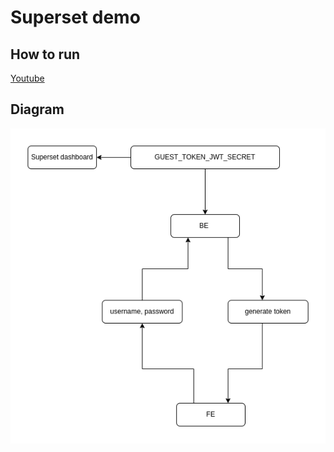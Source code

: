 # Superset demo


## How to run
[Youtube](https://youtu.be/gdqD6Laowt4)

## Diagram
![Diagrams](https://raw.githubusercontent.com/min-awm/superset-demo/main/demo/diagram.png)